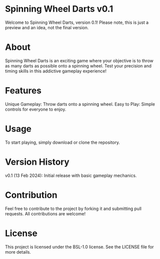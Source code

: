 # Spinning Wheel Darts v0.1
Welcome to Spinning Wheel Darts, version 0.1!
Please note, this is just a preview and an idea, not the final version.

# About
Spinning Wheel Darts is an exciting game where your objective is to throw as many darts as possible onto a spinning wheel. Test your precision and timing skills in this addictive gameplay experience!

# Features
Unique Gameplay: Throw darts onto a spinning wheel.
Easy to Play: Simple controls for everyone to enjoy.

# Usage
To start playing, simply download or clone the repository.

# Version History
v0.1 (13 Feb 2024): Initial release with basic gameplay mechanics.

# Contribution
Feel free to contribute to the project by forking it and submitting pull requests. All contributions are welcome!

# License
This project is licensed under the BSL-1.0 license. See the LICENSE file for more details.
